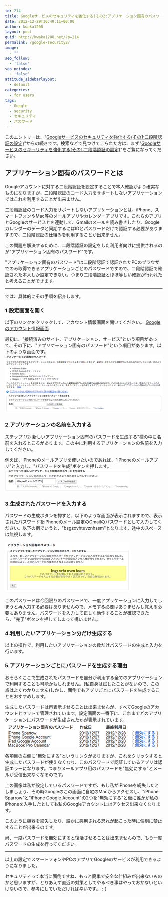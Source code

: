 ```yaml
---
id: 214
title: Googleサービスのセキュリティを強化する(その2:アプリケーション固有のパスワードを利用する)
date: 2012-12-29T10:49:11+00:00
author: kwaka1208
layout: post
guid: http://kwaka1208.net/?p=214
permalink: /google-security2/
image:
  - ""
seo_follow:
  - 'false'
seo_noindex:
  - 'false'
attitude_sidebarlayout:
  - default
categories:
  - for users
tags:
  - Google
  - security
  - セキュリティ
  - パスワード
---
```

このエントリーは、"<a href="http://kwaka1208.net/google-security1/">Googleサービスのセキュリティを強化する(その1:二段階認証の設定)</a>"からの続きです。検索などで見つけてこられた方は、まず"<a href="http://kwaka1208.net/google-security1/">Googleサービスのセキュリティを強化する(その1:二段階認証の設定)</a>"をご覧になってください。

## アプリケーション固有のパスワードとは
Googleアカウントに対する二段階認証を設定することで本人確認がより確実なものになりますが、二段階認証のコード入力をサポートしないアプリケーションではこれを利用することが出来ません。

二段階認証のコード入力をサポートしないアプリケーションとは、iPhone、スマートフォンやMac等のメールアプリやカレンダーアプリです。これらのアプリとGoogleのサービスとを連動して、Gmailのメールを読み書きしたり、Googleカレンダーのデータと同期するにはIDとパスワードだけで認証する必要がありますので、二段階認証の仕組みを利用することが出来ません。

この問題を解決するために、二段階認証の設定をした利用者向けに提供されるのが"アプリケーション固有のパスワード"です。

"アプリケーション固有のパスワード"は二段階認証で認証されたPCのブラウザでのみ取得できるアプリケーションごとのパスワードですので、二段階認証で確認された本人しか設定できない。つまり二段階認証とほぼ等しい確認が行われたと考えることができます。

<hr>
では、具体的にその手順を紹介します。

### 1.設定画面を開く
以下のリンクをクリックして、アカウント情報画面を開いてください。
<a href="https://accounts.google.com/b/0/IssuedAuthSubTokens?hl=ja">Googleのアカウント情報画面</a>

最初に、"接続済みのサイト、アプリケーション、サービス"という項目があって、その下に、"<span class="emphasis">アプリケーション固有のパスワード</span>"という項目があります。以下のような画面です。
![アプリケーション固有のパスワード](/assets/images/2012/12/uniqpass1.png)

### 2.アプリケーションの名前を入力する
<span class="emphasis">ステップ 1/2: 新しいアプリケーション固有のパスワードを生成する</span>"欄の中に名前を入れるところがあります。この中に利用するアプリケーションの名前を入力してください。

例えば、iPhoneのメールアプリを使いたいのであれば、"iPhoneのメールアプリ"と入力し、"パスワードを生成"ボタンを押します。
![アプリケーションの名前入力](/assets/images/2012/12/uniqpass2.png)

### 3.生成されたパスワードを入力する
パスワードの生成ボタンを押すと、以下のような画面が表示されますので、表示されたパスワードをiPhoneのメール設定のGmailのパスワードとして入力してください。以下の例でいうと、"bsgzxvhtuvznhssm"となります、途中のスペースは無視します。

<img class="sample-image" src="/assets/images/2012/12/uniqpass3.png" alt="パスワード表示" width="400" height="159" />

このパスワードは今回限りのパスワードで、一度アプリケーションに入力してしまうと再入力する必要はありませんので、メモする必要はありませんし覚える必要もありません。パスワードを入力して正しく動作することが確認できたら、"完了"ボタンを押してしまって構いません。

### 4.利用したいアプリケーション分だけ生成する
以上の操作で、利用したいアプリケーションの数だけパスワードの生成と入力を行います。

### 5.アプリケーションごとにパスワードを生成する理由
おそらくここで生成されたパスワードを自分が利用する全てのアプリケーションで利用することも可能かもしれません。(私自身は試したことがないので、この点はよくわかりません)しかし、面倒でもアプリごとにパスワードを生成することをおすすめします。

生成したパスワードは再表示させることは出来ませんが、すべてGoogleのアカウントとセットで管理されています。設定画面の一番下に、これまでどのアプリケーションにパスワードが生成されたかが表示されています。
<img class="sample-image" src="/assets/images/2012/12/uniqpass4.png" alt="発行済パスワードのリスト" width="493" height="78" />

各項目の右側に"無効にする"というリンクがありますが、これをクリックすると生成したパスワードが使えなくなり、このパスワードで認証しているアプリは認証エラーになります。つまりメールアプリ用のパスワードを"無効にする"とメールが受信出来なくなるのです。

上の画像は私が設定しているパスワードですが、もし私がiPhoneを紛失したとしましょう、その時Googleのこの画面に自宅のMacからアクセスし、"iPhone Sparrow"と"iPhone Google Account"の2つを"無効にする"と仮に誰かが私のiPhoneを入手したとしても私のGoogleアカウントにはアクセス出来なくなります。

このように機器を紛失したり、誰かに悪用される恐れが起こった時に個別に禁止することが出来るのです。

尚、一度パスワードを無効にすると復活させることは出来ませんので、もう一度パスワードの生成を行ってください。

<hr>
以上の設定でスマートフォンやPCのアプリでGoogleのサービスが利用できるようになりました。

セキュリティって本当に面倒ですね、もっと簡単で安全な仕組みが出来ないものかと思いますが、とりあえず直近の対策としてやるべき事はやっておかないといけないので、参考にしていただければ幸いです。 ;-)